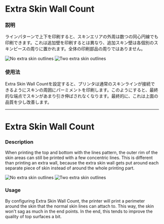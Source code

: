 Extra Skin Wall Count
====
### **説明**
ラインパターンで上下を印刷すると、スキンエリアの外周は数つの同心円線でも印刷できます。これは追加壁を印刷するとは異なり、追加スキン壁は各個別のスキンピースの周りに置かれます。全体の印刷部品の周りではありません。

![No extra skin outlines](../images/skin_outline_count_0.png)
![Two extra skin outlines](../images/skin_outline_count_2.png)

### **使用法**
Extra Skin Wall Countを設定すると、プリンタは通常のスキンラインが接続できるようにスキンの周囲にパーミメントを印刷します。このようにすると、最終的な端点でスキンがあまり引き伸ばされなくなります。最終的に、これは上面の品質を少し改善します。

----

Extra Skin Wall Count
====
### **Description**
When printing the top and bottom with the lines pattern, the outer rim of the skin areas can still be printed with a few concentric lines. This is different than printing an extra wall, because the extra skin wall gets put around each separate piece of skin instead of around the whole printing part.

![No extra skin outlines](../images/skin_outline_count_0.png)
![Two extra skin outlines](../images/skin_outline_count_2.png)

### **Usage**
By configuring Extra Skin Wall Count, the printer will print a perimeter around the skin that the normal skin lines can attach to. This way, the skin won't sag as much in the end points. In the end, this tends to improve the quality of top surfaces a bit.